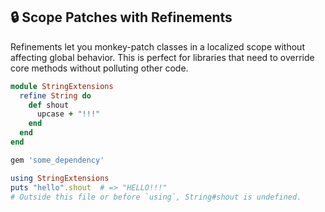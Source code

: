 ## 🔒 Scope Patches with Refinements
Refinements let you monkey-patch classes in a localized scope without affecting global behavior. This is perfect for libraries that need to override core methods without polluting other code.

```ruby
module StringExtensions
  refine String do
    def shout
      upcase + "!!!"
    end
  end
end

gem 'some_dependency'

using StringExtensions
puts "hello".shout  # => "HELLO!!!"
# Outside this file or before `using`, String#shout is undefined.
```